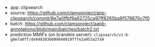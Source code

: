 * app: clipsearch
* source: https://github.com/clamsproject/app-clipsearch/commit/8e7a0ffbf9a62725ca97ff8265ba9f578870c7f0
* batch: https://github.com/clamsproject/aapb-annotations/blob/main/batches/batch2.txt
* prediction MMIFs (on brandeis server): `clipsearch/v1-6-g8e7a0ff/de9493036099640919fffe2a953a27a9`
